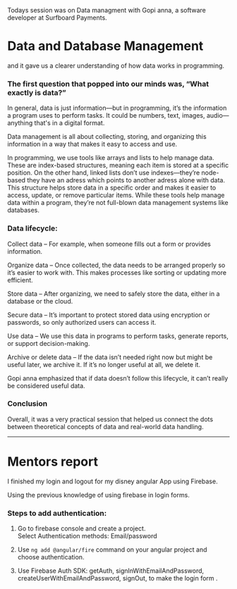 Todays session was on Data managment with Gopi anna, a software developer at Surfboard Payments. 

# Data and Database Management

and it gave us a clearer understanding of how data works in programming.

### The first question that popped into our minds was, “What exactly is data?” 

In general, data is just information—but in programming, it’s the information a program uses to perform tasks. It could be numbers, text, images, audio—anything that's in a digital format.

Data management is all about collecting, storing, and organizing this information in a way that makes it easy to access and use. 

In programming, we use tools like arrays and lists to help manage data. These are index-based structures, meaning each item is stored at a specific position. On the other hand, linked lists don’t use indexes—they’re node-based they have an adress which points to another adress alone with data. This structure helps store data in a specific order and makes it easier to access, update, or remove particular items. While these tools help manage data within a program, they’re not full-blown data management systems like databases.

### Data lifecycle:

Collect data – For example, when someone fills out a form or provides information.

Organize data – Once collected, the data needs to be arranged properly so it’s easier to work with. This makes processes like sorting or updating more efficient.

Store data – After organizing, we need to safely store the data, either in a database or the cloud.

Secure data – It’s important to protect stored data using encryption or passwords, so only authorized users can access it.

Use data – We use this data in programs to perform tasks, generate reports, or support decision-making.

Archive or delete data – If the data isn’t needed right now but might be useful later, we archive it. If it’s no longer useful at all, we delete it.

Gopi anna emphasized that if data doesn’t follow this lifecycle, it can’t really be considered useful data. 


### Conclusion
Overall, it was a very practical session that helped us connect the dots between theoretical concepts of data and real-world data handling.


____

# Mentors report

I finished my login and logout for my disney angular App using Firebase.

Using the previous knowledge of using firebase in login forms.

### Steps to add authentication:
 1. Go to firebase console and create a project.<br> 
 Select Authentication methods: Email/password
 
 2. Use `ng add @angular/fire` command on your angular project and choose authentication.

 3. Use Firebase Auth SDK: getAuth, signInWithEmailAndPassword, createUserWithEmailAndPassword, signOut, to make the login form .

